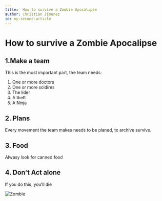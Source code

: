 ```yaml
---
title:  How to survive a Zombie Apocalipse
author: Christian Jimenez
id: my-second-article
---
```

# How to survive a Zombie Apocalipse

## 1.Make a team

This is the most important part, the team needs:
1. One or more doctors
2. One or more soldires
3. The lider
4. A theft
5. A Ninja

## 2. Plans

Every movement the team makes needs to be planed, to archive survive.

## 3. Food

Alwasy look for canned food

## 4. Don't Act alone

If you do this, you'll die

![Zombie](https://preview.redd.it/is-it-ever-explained-how-the-zombies-in-pvz-became-zombies-v0-a3xfgtsjwvob1.jpg?width=1080&crop=smart&auto=webp&s=41fc12a8a6b875db3a9d06370978861470467dfc)
